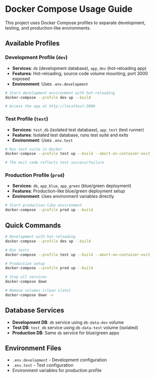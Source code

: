 # Docker Compose Usage Guide

This project uses Docker Compose profiles to separate development, testing, and production-like environments.

## Available Profiles

### Development Profile (`dev`)
- **Services**: `db` (development database), `app_dev` (hot-reloading app)
- **Features**: Hot-reloading, source code volume mounting, port 3000 exposed
- **Environment**: Uses `.env.development`

```bash
# Start development environment with hot-reloading
docker-compose --profile dev up --build

# Access the app at http://localhost:3000
```

### Test Profile (`test`)
- **Services**: `test_db` (isolated test database), `app_test` (test runner)
- **Features**: Isolated test database, runs test suite and exits
- **Environment**: Uses `.env.test`

```bash
# Run test suite in Docker
docker-compose --profile test up --build --abort-on-container-exit

# The exit code reflects test success/failure
```

### Production Profile (`prod`)
- **Services**: `db`, `app_blue`, `app_green` (blue/green deployment)
- **Features**: Production-like blue/green deployment setup
- **Environment**: Uses environment variables directly

```bash
# Start production-like environment
docker-compose --profile prod up --build
```

## Quick Commands

```bash
# Development with hot-reloading
docker-compose --profile dev up --build

# Run tests
docker-compose --profile test up --build --abort-on-container-exit

# Production setup
docker-compose --profile prod up --build

# Stop all services
docker-compose down

# Remove volumes (clean slate)
docker-compose down -v
```

## Database Services

- **Development DB**: `db` service using `db-data-dev` volume
- **Test DB**: `test_db` service using `db-data-test` volume (isolated)
- **Production DB**: Same `db` service for blue/green apps

## Environment Files

- `.env.development` - Development configuration
- `.env.test` - Test configuration
- Environment variables for production profile